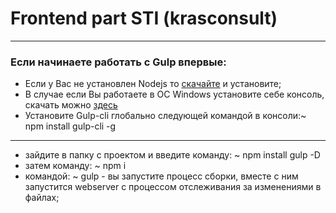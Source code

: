 # Frontend part STI (krasconsult)

---

### Если начинаете работать с Gulp впервые:

- Если у Вас не установлен Nodejs то <a href="https://nodejs.org">скачайте</a> и установите;
- В случае если Вы работаете в ОС Windows установите себе консоль, скачать можно <a href="http://cmder.net/">здесь</a>
- Установите Gulp-cli глобально следующей командой в консоли:~ npm install gulp-cli -g

---

- зайдите в папку с проектом и введите команду: ~ npm install gulp -D
- затем команду: ~ npm i
- командой: ~ gulp - вы запустите процесс сборки, вместе с ним запустится webserver с процессом отслеживания за изменениями в файлах;
